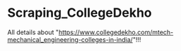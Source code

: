 # Scraping_CollegeDekho
All details about "https://www.collegedekho.com/mtech-mechanical_engineering-colleges-in-india/"!!!
